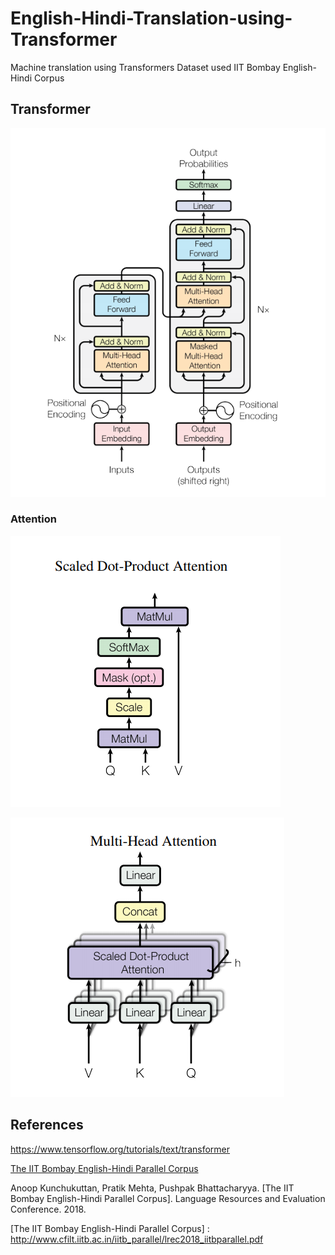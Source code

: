 # English-Hindi-Translation-using-Transformer

Machine translation using Transformers
Dataset used IIT Bombay English-Hindi Corpus 


## Transformer

![Transformer](./images/transformer.png)

### Attention

![Scaled dot product attention](./images/scaled_dot_product_attention.png)

![Multi head Attention](./images/multi_head_Attention.png)

## References

<https://www.tensorflow.org/tutorials/text/transformer>

 [The IIT Bombay English-Hindi Parallel Corpus](https://arxiv.org/abs/1706.03762)

Anoop Kunchukuttan, Pratik Mehta, Pushpak Bhattacharyya. [The IIT Bombay English-Hindi Parallel Corpus]. Language Resources and Evaluation Conference. 2018.

[The IIT Bombay English-Hindi Parallel Corpus] : http://www.cfilt.iitb.ac.in/iitb_parallel/lrec2018_iitbparallel.pdf
